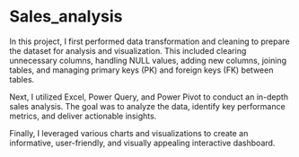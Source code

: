 # Sales_analysis
In this project, I first performed data transformation and cleaning to prepare the dataset for analysis and visualization. This included clearing unnecessary columns, handling NULL values, adding new columns, joining tables, and managing primary keys (PK) and foreign keys (FK) between tables.

Next, I utilized Excel, Power Query, and Power Pivot to conduct an in-depth sales analysis. The goal was to analyze the data, identify key performance metrics, and deliver actionable insights.

Finally, I leveraged various charts and visualizations to create an informative, user-friendly, and visually appealing interactive dashboard.
